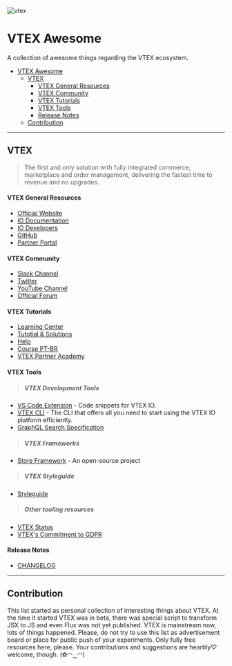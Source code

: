![vtex](https://vtex.com/wp-content/uploads/2020/09/IDC-MarketScape-2020-press-release-cover-1.png)

# VTEX Awesome  

A collection of awesome things regarding the VTEX ecosystem.

- [VTEX Awesome](#vtex-awesome)
  - [VTEX](#vtex)
      - [VTEX General Resources](#vtex-general-resources)
      - [VTEX Community](#vtex-community)
      - [VTEX Tutorials](#vtex-tutorials)
      - [VTEX Tools](#vtex-tools)
      - [Release Notes](#release-notes)
  - [Contribution](#contribution)

---

## VTEX

> The first and only solution with fully integrated commerce, marketplace and order management, delivering the fastest time to revenue and no upgrades. 

#### VTEX General Resources

- [Official Website](https://vtex.com/)
- [IO Documentation](https://vtex.io/docs/home)
- [IO Developers](https://developers.vtex.com/)
- [GitHub](https://github.com/VTEX)
- [Partner Portal](https://partnerportal.vtex.com/)

#### VTEX Community

- [Slack Channel](http://vtexpartner.slack.com/)
- [Twitter](https://twitter.com/vtexonline)
- [YouTube Channel](https://www.youtube.com/user/VTEXTV)
- [Official Forum](https://community-beta.vtex.com/)

#### VTEX Tutorials

- [Learning Center](https://learn.vtex.com/)
- [Tutotial & Solutions](https://help.vtex.com/tutorial/)
- [Help](https://help.vtex.com/tracks)
- [Course PT-BR](https://www.udemy.com/course/vtex-um-guia-completo-sobre-a-plataforma/)
- [VTEX Partner Academy](https://www.educamaisead.com.br/ead/vtex/)

#### VTEX Tools

> ##### VTEX Development Tools

- [VS Code Extension](https://marketplace.visualstudio.com/items?itemName=jchemello.vtex-io-snippets) - Code snippets for VTEX IO.
- [VTEX CLI](https://github.com/vtex/toolbelt#readme) - The CLI that offers all you need to start using the VTEX IO platform efficiently.
- [GraphQL Search Specification](https://developers.vtex.com/vtex-rest-api/docs/external-search-provider-specification)

> ##### VTEX Frameworks

- [Store Framework](https://developers.vtex.com/vtex-developer-docs/docs/what-is-store-framework) - An open-source project

> ##### VTEX Styleguide

- [Styleguide](https://styleguide.vtex.com/)

> ##### Other tooling resources

- [VTEX Status](https://status.vtex.com/)
- [VTEX's Commitment to GDPR](https://compliance.vtex.com/gdpr/)

#### Release Notes

- [CHANGELOG](https://developers.vtex.com/vtex-developer-docs/changelog)

---

## Contribution

This list started as personal collection of interesting things about VTEX. At the time it started VTEX was in beta, there was special script to transform JSX to JS and even Flux was not yet published. VTEX is mainstream now, lots of things happened. Please, do not try to use this list as advertisement board or place for public push of your experiments. Only fully free resources here, please. Your contributions and suggestions are heartily♡ welcome, though. (✿◠‿◠)

